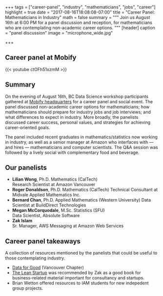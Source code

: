 +++
tags = ["career-panel", "industry", "mathematicians", "jobs", "career"]
highlight = true
date = "2017-08-16T18:08:08-07:00"
title = "Career Panel: Mathematicians in Industry"
math = false
summary = """
Join us August 16th at 6:00 PM for a panel discussion and reception, 
for mathematicians who are contemplating non-academic career
options.
"""
[header]
  caption = "panel discussion"
  image = "microphone_wide.jpg"

+++

## Career panel at Mobify

{{< youtube ctOFh51xzmM >}} 

## Summary

On the evening of August 16th, BC Data Science workshop participants
gathered at [Mobify headquarters](https://goo.gl/maps/aVGFmNH1huB2)
for a career panel and social event. The panel discussed non-academic
career options for mathematicians; how mathematicians should prepare
for industry jobs and job interviews; and what differences to expect
in industry. More broadly, the panelists discussed career success,
personal values, and strategies for achieving career-oriented goals.

The panel included recent graduates in mathematics/statistics now
working in industry, as well as a senior manager at Amazon who
interfaces with &mdash; and hires &mdash; mathematicians and computer
scientists. The Q&amp;A session was followed by a lively social with
complementary food and beverage.

## Our panelists

* **Lilian Wong**, Ph.D. Mathematics (CalTech)  
  Research Scientist at Amazon Vancouver
* **Roger Donaldson**, Ph.D. Mathematics (CalTech)
  Technical Consultant at Midvale Applied Mathematics Inc.
* **Bernard Chan**, Ph.D. Applied Mathematics (Western University)
  Data Scientist at BuildDirect Technologies
* **Megan McCorquodale**, M.Sc. Statistics (SFU)  
  Data Scientist, Absolute Software
* **Zak Islam**  
  Sr. Manager, AWS Messaging at Amazon Web Services

## Career panel takeaways

A collection of resources mentioned by the panelists that could be
useful to those contemplating industry.

* [Data for Good](https://www.meetup.com/DataforGood-Vancouver/about/)
  (Vancouver Chapter)
* [The Lean Startup](http://theleanstartup.com/) was recommended by
  Zak as a good book for business-related material important for
  consultancy and startups.
* Brian Wetton offered resources to IAM students for new indepedent
  group projects.